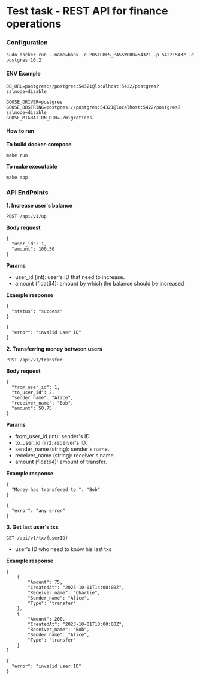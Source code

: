 # Test task - REST API for finance operations

<h3>Configuration</h3>

```
sudo docker run --name=bank -e POSTGRES_PASSWORD=54321 -p 5422:5432 -d postgres:16.2
```

<h4> ENV Example </h4>

```
DB_URL=postgres://postgres:54321@localhost:5422/postgres?sslmode=disable

GOOSE_DRIVER=postgres
GOOSE_DBSTRING=postgres://postgres:54321@localhost:5422/postgres?sslmode=disable
GOOSE_MIGRATION_DIR=./migrations
```

<h4>How to run</h4>

<b>To build docker-compose</b>

```
make run
```

<b>To make executable</b>

```
make app 
```

<h3>API EndPoints</h3>

<b>1. Increase user's balance</b>

```
POST /api/v1/up
```

<b>Body request</b>

```
{
  "user_id": 1,
  "amount": 100.50
}
```

<b>Params</b>

<ul>
   <li> user_id (int): user's ID that need to increase. </li>
   <li> amount (float64): amount by which the balance should be increased</li>
</ul>


<b>Example response</b>

```
{
  "status": "success"
}

{
  "error": "invalid user ID"
}
```

<b>2. Transferring money between users</b>

```
POST /api/v1/transfer
```

<b> Body request </b>

```
{
  "from_user_id": 1,
  "to_user_id": 2,
  "sender_name": "Alice",
  "receiver_name": "Bob",
  "amount": 50.75
}
```

<b>Params</b>

<ul>
    <li>from_user_id (int): sender's ID.</li>
    <li>to_user_id (int): receiver's ID.</li>
    <li>sender_name (string): sender's name.</li>
    <li>receiver_name (string): receiver's name.</li>
    <li>amount (float64): amount of transfer.</li>
</ul>

<b>Example response</b>

```
{
  "Money has transfered to ": "Bob"
}

{
  "error": "any error"
}
```

<b>3. Get last user's txs</b>

```
GET /api/v1/tx/{userID}
```

<ul>
   <li>user's ID who need to know his last txs </li>
</ul>

<b>Example response</b>

```
[
    {
        "Amount": 75,
        "CreatedAt": "2023-10-01T14:00:00Z",
        "Receiver_name": "Charlie",
        "Sender_name": "Alice",
        "Type": "transfer"
    },
    {
        "Amount": 200,
        "CreatedAt": "2023-10-01T10:00:00Z",
        "Receiver_name": "Bob",
        "Sender_name": "Alice",
        "Type": "transfer"
    }
]

{
  "error": "invalid user ID"
}
```
